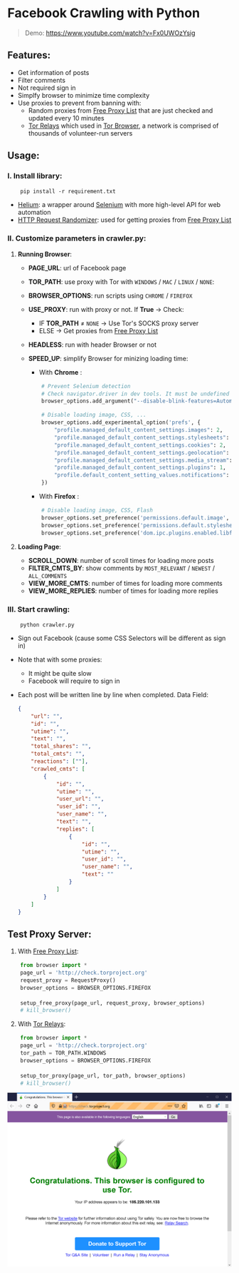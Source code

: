 # Facebook Crawling with Python

> Demo: https://www.youtube.com/watch?v=Fx0UWOzYsig

## Features:

-   Get information of posts
-   Filter comments
-   Not required sign in
-   Simplfy browser to minimize time complexity
-   Use proxies to prevent from banning with:
    -   Random proxies from [Free Proxy List](https://free-proxy-list.net/) that are just checked and updated every 10 minutes
    -   [Tor Relays](https://github.com/18520339/facebook-crawling/tree/master/tor) which used in [Tor Browser](https://www.torproject.org/), a network is comprised of thousands of volunteer-run servers

## Usage:

### I. Install library:

        pip install -r requirement.txt

-   [Helium](https://github.com/mherrmann/selenium-python-helium): a wrapper around [Selenium](https://selenium-python.readthedocs.io/) with more high-level API for web automation
-   [HTTP Request Randomizer](https://github.com/pgaref/HTTP_Request_Randomizer): used for getting proxies from [Free Proxy List](https://free-proxy-list.net/)

### II. Customize parameters in crawler.py:

1.  **Running Browser**:

    -   **PAGE_URL**: url of Facebook page
    -   **TOR_PATH**: use proxy with Tor with `WINDOWS` / `MAC` / `LINUX` / `NONE`:
    -   **BROWSER_OPTIONS**: run scripts using `CHROME` / `FIREFOX`
    -   **USE_PROXY**: run with proxy or not. If **True** &rarr; Check:
        -   IF **TOR_PATH** &ne; `NONE` &rarr; Use Tor's SOCKS proxy server
        -   ELSE &rarr; Get proxies from [Free Proxy List](https://free-proxy-list.net/)
    -   **HEADLESS**: run with header Browser or not
    -   **SPEED_UP**: simplify Browser for minizing loading time:

        -   With **Chrome** :

        ```python
            # Prevent Selenium detection
            # Check navigator.driver in dev tools. It must be undefined
            browser_options.add_argument("--disable-blink-features=AutomationControlled")
        ```

        ```python
            # Disable loading image, CSS, ...
            browser_options.add_experimental_option('prefs', {
                "profile.managed_default_content_settings.images": 2,
                "profile.managed_default_content_settings.stylesheets": 2,
                "profile.managed_default_content_settings.cookies": 2,
                "profile.managed_default_content_settings.geolocation": 2,
                "profile.managed_default_content_settings.media_stream": 2,
                "profile.managed_default_content_settings.plugins": 1,
                "profile.default_content_setting_values.notifications": 2,
            })
        ```

        -   With **Firefox** :

        ```python
            # Disable loading image, CSS, Flash
            browser_options.set_preference('permissions.default.image', 2)
            browser_options.set_preference('permissions.default.stylesheet', 2)
            browser_options.set_preference('dom.ipc.plugins.enabled.libflashplayer.so', 'false')
        ```

2.  **Loading Page**:

    -   **SCROLL_DOWN**: number of scroll times for loading more posts
    -   **FILTER_CMTS_BY**: show comments by `MOST_RELEVANT` / `NEWEST` / `ALL_COMMENTS`
    -   **VIEW_MORE_CMTS**: number of times for loading more comments
    -   **VIEW_MORE_REPLIES**: number of times for loading more replies

### III. Start crawling:

        python crawler.py

-   Sign out Facebook (cause some CSS Selectors will be different as sign in)
-   Note that with some proxies:

    -   It might be quite slow
    -   Facebook will require to sign in

-   Each post will be written line by line when completed. Data Field:

    ```json
    {
        "url": "",
        "id": "",
        "utime": "",
        "text": "",
        "total_shares": "",
        "total_cmts": "",
        "reactions": [""],
        "crawled_cmts": [
            {
                "id": "",
                "utime": "",
                "user_url": "",
                "user_id": "",
                "user_name": "",
                "text": "",
                "replies": [
                    {
                        "id": "",
                        "utime": "",
                        "user_id": "",
                        "user_name": "",
                        "text": ""
                    }
                ]
            }
        ]
    }
    ```

## Test Proxy Server:

1. With [Free Proxy List](https://free-proxy-list.net/):

```python
    from browser import *
    page_url = 'http://check.torproject.org'
    request_proxy = RequestProxy()
    browser_options = BROWSER_OPTIONS.FIREFOX

    setup_free_proxy(page_url, request_proxy, browser_options)
    # kill_browser()
```

2. With [Tor Relays](https://github.com/18520339/facebook-crawling/tree/master/tor):

```python
    from browser import *
    page_url = 'http://check.torproject.org'
    tor_path = TOR_PATH.WINDOWS
    browser_options = BROWSER_OPTIONS.FIREFOX

    setup_tor_proxy(page_url, tor_path, browser_options)
    # kill_browser()
```

![](https://github.com/18520339/facebook-crawling/blob/master/test_proxy.png?raw=true)
